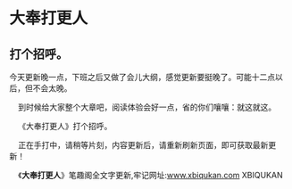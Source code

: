 # 大奉打更人 
 ## 打个招呼。
 今天更新晚一点，下班之后又做了会儿大纲，感觉更新要挺晚了。可能十二点以后，但不会太晚。

    到时候给大家整个大章吧，阅读体验会好一点，省的你们嚷嚷：就这就这。

    《大奉打更人》打个招呼。

    正在手打中，请稍等片刻，内容更新后，请重新刷新页面，即可获取最新更新！

    《<b>大奉打更人</b>》笔趣阁全文字更新,牢记网址:www.xbiqukan.com 
XBIQUKAN
